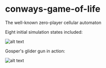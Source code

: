 # conways-game-of-life
 The well-known zero-player cellular automaton
 
 Eight initial simulation states included:
 
 ![alt text](https://i.ibb.co/Kq3xMMk/conway-presets.png)
 
 Gosper's glider gun in action:
 
 ![alt text](https://i.ibb.co/9ss94F1/conway.png)

